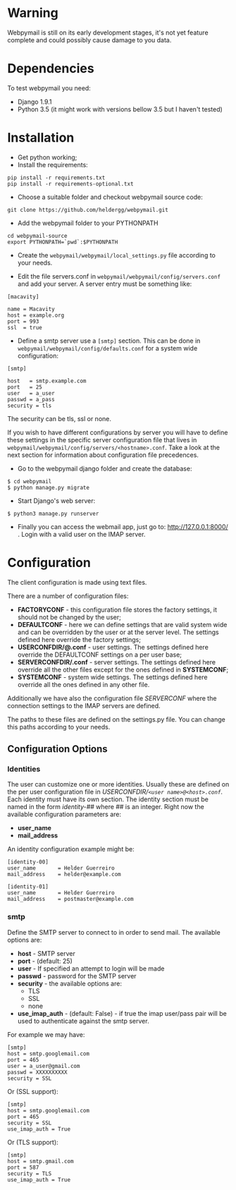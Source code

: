 # Warning

Webpymail is still on its early development stages, it's not yet feature complete and could possibly cause damage to you data.

# Dependencies

To test webpymail you need:

  * Django 1.9.1
  * Python 3.5 (it might work with versions bellow 3.5 but I haven't tested)

# Installation

  * Get python working;
  * Install the requirements:

```
pip install -r requirements.txt
pip install -r requirements-optional.txt
```

  * Choose a suitable folder and checkout webpymail source code:

```
git clone https://github.com/heldergg/webpymail.git
```

  * Add the webpymail folder to your PYTHONPATH

```
cd webpymail-source
export PYTHONPATH=`pwd`:$PYTHONPATH
```

  * Create the `webpymail/webpymail/local_settings.py` file according to your needs.

  * Edit the file servers.conf in `webpymail/webpymail/config/servers.conf` and add your server. A server entry must be something like:

```
[macavity]

name = Macavity
host = example.org
port = 993
ssl  = true
```

  * Define a smtp server use a `[smtp]` section. This can be done in `webpymail/webpymail/config/defaults.conf` for a system wide configuration:

```
[smtp]

host   = smtp.example.com
port   = 25
user   = a_user
passwd = a_pass
security = tls
```

The security can be tls, ssl or none.

If you wish to have different configurations by server you will have to define these settings in the specific server configuration file that lives in `webpymail/webpymail/config/servers/<hostname>.conf`. Take a look at the next section for information about configuration file precedences.

  * Go to the webpymail django folder and create the database:

```
$ cd webpymail
$ python manage.py migrate
```

  * Start Django's web server:

```
$ python3 manage.py runserver
```

  * Finally you can access the webmail app, just go to: http://127.0.0.1:8000/ . Login with a valid user on the IMAP server.

# Configuration

The client configuration is made using text files.

There are a number of configuration files:

 * **FACTORYCONF** - this configuration file stores the factory settings, it should not be changed by the user;
 * **DEFAULTCONF** - here we can define settings that are valid system wide and can be overridden by the user or at the server level. The settings defined here override the factory settings;
 * **USERCONFDIR/<user name>@<host>.conf** - user settings. The settings defined here override the DEFAULTCONF settings on a per user base;
 * **SERVERCONFDIR/<host>.conf** - server settings. The settings defined here override all the other files except for the ones defined in **SYSTEMCONF**;
 * **SYSTEMCONF** - system wide settings. The settings defined here override all the ones defined in any other file.

Additionally we have also the configuration file *SERVERCONF* where the connection settings to the IMAP servers are defined.

The paths to these files are defined on the settings.py file. You can change this paths according to your needs.

## Configuration Options

### Identities

The user can customize one or more identities. Usually these are defined on the per user configuration file in *USERCONFDIR/`<user name>@<host>.conf`*. Each identity must have its own section. The identity section must be named in the form *identity-##* where ## is an integer. Right now the available configuration parameters are:

 * **user_name**
 * **mail_address**

An identity configuration example might be:

```
[identity-00]
user_name       = Helder Guerreiro
mail_address    = helder@example.com

[identity-01]
user_name       = Helder Guerreiro
mail_address    = postmaster@example.com
```

### smtp

Define the SMTP server to connect to in order to send mail. The available options are:

 * **host** - SMTP server
 * **port** - (default: 25)
 * **user** - If specified an attempt to login will be made
 * **passwd** - password for the SMTP server
 * **security** - the available options are:
   * TLS
   * SSL
   * none
 * **use_imap_auth** - (default: False) - if true the imap user/pass pair will be used to authenticate against the smtp server.

For example we may have:

```
[smtp]
host = smtp.googlemail.com
port = 465
user = a_user@gmail.com
passwd = XXXXXXXXXX
security = SSL
```

Or (SSL support):

```
[smtp]
host = smtp.googlemail.com
port = 465
security = SSL
use_imap_auth = True
```

Or (TLS support):

```
[smtp]
host = smtp.gmail.com
port = 587
security = TLS
use_imap_auth = True
```
